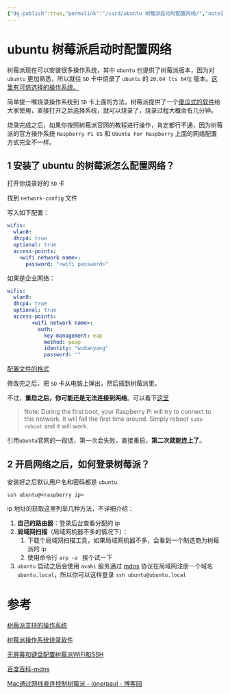 ```yaml
---
{"dg-publish":true,"permalink":"/card/ubuntu 树莓派启动时配置网络/","noteIcon":"2","created":"2021-04-27T23:13:41+08:00","updated":"2024-09-24T18:53:22+08:00"}
---
```



# ubuntu 树莓派启动时配置网络

树莓派现在可以安装很多操作系统，其中 `ubuntu` 也提供了树莓派版本，因为对 `ubuntu` 更加熟悉，所以就往 `SD` 卡中烧录了 `ubuntu` 的 `20.04 lts 64位` 版本。[这里有可供选择的操作系统。](https://www.raspberrypi.org/software/operating-systems/)

简单提一嘴烧录操作系统到 `SD` 卡上面的方法，树莓派提供了一个[傻瓜式的软件](https://www.raspberrypi.org/software/)给大家使用，直接打开之后选择系统，就可以烧录了，烧录过程大概会有几分钟。

烧录完成之后，如果你按照树莓派官网的教程进行操作，肯定都行不通，因为树莓派的官方操作系统 `Raspberry Pi OS` 和 `Ubuntu For Raspberry` 上面的网络配置方式完全不一样。

## 1 安装了 ubuntu 的树莓派怎么配置网络？

打开你烧录好的 `SD` 卡

找到 `network-config` 文件

写入如下配置：

```yaml
wifis:
  wlan0:
  dhcp4: true
  optional: true
  access-points:
    <wifi network name>:
      password: "<wifi password>"
```

如果是企业网络：

```yaml
wifis:
  wlan0:
  dhcp4: true
  optional: true
  access-points:
        <wifi network name>:
          auth:
            key-management: eap
            method: peap
            identity: "wudanyang"
            password: ""
```

[配置文件的格式](https://netplan.io/examples/)

修改完之后，把 `SD` 卡从电脑上弹出，然后插到树莓派里。

不过，**重启之后，你可能还是无法连接到网络**。可以看下[这里](https://ubuntu.com/tutorials/how-to-install-ubuntu-on-your-raspberry-pi#3-wifi-or-ethernet)

>   Note: During the first boot, your Raspberry Pi will try to connect to this network. It will fail the first time around. Simply reboot `sudo reboot` and it will work.

引用`ubuntu`官网的一段话，第一次会失败，直接重启，**第二次就能连上了**。

## 2 开启网络之后，如何登录树莓派？

安装好之后默认用户名和密码都是 `ubuntu` 

`ssh ubuntu@<raspberry ip>`



ip 地址的获取这里列举几种方法，不详细介绍：

1.  **自己的路由器**：登录后台查看分配的 ip
2.  **局域网扫描**（局域网机器不多的情况下）：
    1.  下载个局域网扫描工具，如果局域网机器不多，会看到一个制造商为树莓派的 ip
    2.  使用命令行 `arp -a ` 挨个试一下
3.  `ubuntu` 启动之后会使用 `avahi` 服务通过 [mdns](https://baike.baidu.com/item/mdns) 协议在局域网注册一个域名 `ubuntu.local`，所以你可以这样登录 `ssh ubuntu@ubuntu.local`

# 参考

[树莓派支持的操作系统](https://www.raspberrypi.org/software/operating-systems/)

[树莓派操作系统烧录软件](https://www.raspberrypi.org/software/)

[无屏幕和键盘配置树莓派WiFi和SSH](https://shumeipai.nxez.com/2017/09/13/raspberry-pi-network-configuration-before-boot.html)

[百度百科-mdns](https://baike.baidu.com/item/mdns)

[Mac通过网线直连控制树莓派 - lonerpaul - 博客园](https://www.cnblogs.com/lonerpaul/p/11054419.html)
